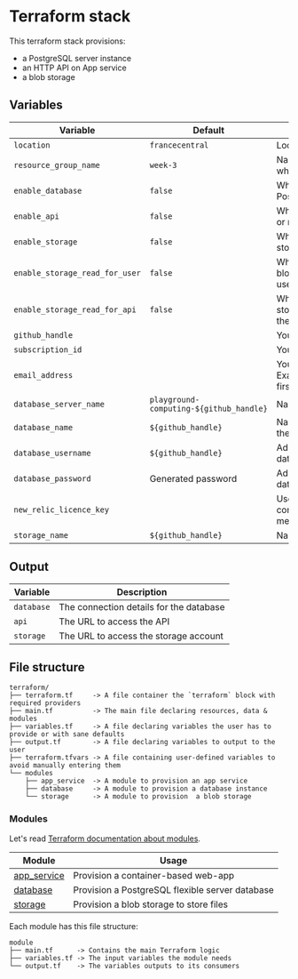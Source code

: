 # Terraform stack

This terraform stack provisions:

- a PostgreSQL server instance
- an HTTP API on App service
- a blob storage

## Variables

| Variable                       | Default                                 | Description                                                                |
| ------------------------------ | --------------------------------------- | -------------------------------------------------------------------------- |
| `location`                     | `francecentral`                         | Location of the resources                                                  |
| `resource_group_name`          | `week-3`                                | Name of the resource group in which all resource are grouped               |
| `enable_database`              | `false`                                 | Whether to deploy the PostgreSQL database or not                           |
| `enable_api`                   | `false`                                 | Whether to deploy the HTTP API or not                                      |
| `enable_storage`               | `false`                                 | Whether to deploy the blob storage                                         |
| `enable_storage_read_for_user` | `false`                                 | Whether to enable IAM service blob storage reader role for the user        |
| `enable_storage_read_for_api`  | `false`                                 | Whether to enable IAM blob storage reader role binding for the API service |
| `github_handle`                |                                         | Your GitHub username                                                       |
| `subscription_id`              |                                         | Your Azure subscription ID                                                 |
| `email_address`                |                                         | Your JUNIA email address. Example: firstname.lastname@*.junia.com          |
| `database_server_name`         | `playground-computing-${github_handle}` | Name of the database server                                                |
| `database_name`                | `${github_handle}`                      | Name for the database within the server                                    |
| `database_username`            | `${github_handle}`                      | Administrator username for the database                                    |
| `database_password`            | Generated password                      | Administrator password for the database                                    |
| `new_relic_licence_key`        |                                         | Used by the app service container to publish logs & metrics                |
| `storage_name`                 | `${github_handle}`                      | Name of the storage account                                                |

## Output

| Variable   | Description                             |
| ---------- | --------------------------------------- |
| `database` | The connection details for the database |
| `api`      | The URL to access the API               |
| `storage`  | The URL to access the storage account   |

## File structure

```
terraform/
├── terraform.tf     -> A file container the `terraform` block with required providers
├── main.tf          -> The main file declaring resources, data & modules
├── variables.tf     -> A file declaring variables the user has to provide or with sane defaults
├── output.tf        -> A file declaring variables to output to the user
├── terraform.tfvars -> A file containing user-defined variables to avoid manually entering them
└── modules
    ├── app_service  -> A module to provision an app service
    ├── database     -> A module to provision a database instance
    └── storage      -> A module to provision  a blob storage
```

### Modules

Let's read [Terraform documentation about modules](https://developer.hashicorp.com/terraform/tutorials/modules/module).

| Module                                | Usage                                           |
| ------------------------------------- | ----------------------------------------------- |
| [app_service](./modules/app_service/) | Provision a container-based web-app             |
| [database](./modules/database/)       | Provision a PostgreSQL flexible server database |
| [storage](./modules/storage/)         | Provision a blob storage to store files         |

Each module has this file structure:

```
module
├── main.tf      -> Contains the main Terraform logic
├── variables.tf -> The input variables the module needs
└── output.tf    -> The variables outputs to its consumers
```
